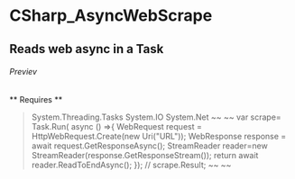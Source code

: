 # CSharp_AsyncWebScrape
## Reads web async in a Task
###### Previev
** Requires **
> System.Threading.Tasks
> System.IO
> System.Net
~~                ~~
var scrape= Task.Run( async () =>{
WebRequest request = HttpWebRequest.Create(new Uri("URL"));
WebResponse response = await request.GetResponseAsync();
StreamReader reader=new StreamReader(response.GetResponseStream());
return await reader.ReadToEndAsync();
});
// scrape.Result;
~~                ~~

